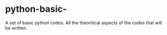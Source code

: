 # python-basic-
A set of basic python codes.
All the theoritical aspects of the codes that will be written.
